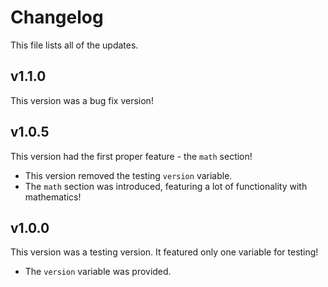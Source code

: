 # Changelog

This file lists all of the updates.

## v1.1.0

This version was a bug fix version!

## v1.0.5

This version had the first proper feature - the `math` section!

-   This version removed the testing `version` variable.
-   The `math` section was introduced, featuring a lot of functionality with mathematics!

## v1.0.0

This version was a testing version. It featured only one variable for testing!

-   The `version` variable was provided.
